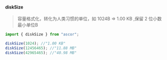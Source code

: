 #### diskSize 
> 容量格式化，转化为人类习惯的单位，如 1024B => 1.00 KB ,保留 2 位小数 最小单位B

```javascript
import { diskSize } from "ascor";

diskSize(1024); //"1.00 KB"
diskSize(12456465); //"11.88 MB"
diskSize(42965465); //"40.98 MB"
```